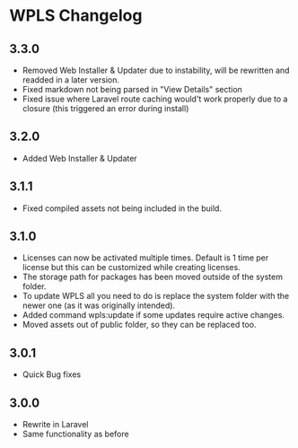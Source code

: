 # WPLS Changelog

## 3.3.0
* Removed Web Installer & Updater due to instability, will be rewritten and readded in a later version.
* Fixed markdown not being parsed in "View Details" section
* Fixed issue where Laravel route caching would't work properly due to a closure (this triggered an error during install)

## 3.2.0
* Added Web Installer & Updater

## 3.1.1
* Fixed compiled assets not being included in the build.

## 3.1.0
* Licenses can now be activated multiple times. Default is 1 time per license but this can be customized while creating licenses.
* The storage path for packages has been moved outside of the system folder.
* To update WPLS all you need to do is replace the system folder with the newer one (as it was originally intended).
* Added command wpls:update if some updates require active changes.
* Moved assets out of public folder, so they can be replaced too.

## 3.0.1
* Quick Bug fixes

## 3.0.0
* Rewrite in Laravel
* Same functionality as before